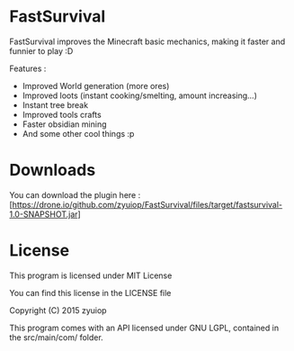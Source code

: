 FastSurvival
============

FastSurvival improves the Minecraft basic mechanics, making it faster and funnier to play :D

Features :
- Improved World generation (more ores)
- Improved loots (instant cooking/smelting, amount increasing...)
- Instant tree break
- Improved tools crafts
- Faster obsidian mining
- And some other cool things :p

Downloads
=========

You can download the plugin here : [https://drone.io/github.com/zyuiop/FastSurvival/files/target/fastsurvival-1.0-SNAPSHOT.jar]


License
=======

This program is licensed under MIT License

You can find this license in the LICENSE file

Copyright (C) 2015 zyuiop

This program comes with an API licensed under GNU LGPL, contained in the src/main/com/ folder.